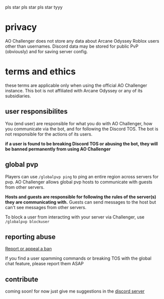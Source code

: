 pls star pls star pls star tyyy


# privacy
AO Challenger does not store any data about Arcane Odyssey Roblox users other than usernames. Discord data may be stored for public PvP (obviously) and for saving server config.

# terms and ethics
these terms are applicable only when using the official AO Challenger instance.
This bot is not affiliated with Arcane Odyssey or any of its subsidiaries.

## user responsibilites
You (end user) are responsible for what you do with AO Challenger, how you communicate via the bot, and for following the Discord TOS. The bot is not responsible for the actions of its users.

**if a user is found to be breaking Discord TOS or abusing the bot, they will be banned permanently from using AO Challenger**

## global pvp
Players can use `/globalpvp ping` to ping an entire region across servers for pvp. AO Challenger allows global pvp hosts to communicate with guests from other servers. 

**Hosts and guests are responsible for following the rules of the server(s) they are communicating with.** Guests can send messages to the host but can't see messages from other servers. 

To block a user from interacting with your server via Challenger, use `/globalpvp blockuser`

## reporting abuse
[Report or appeal a ban](https://tally.so/r/3X6yqV)

If you find a user spamming commands or breaking TOS with the global chat feature, please report them ASAP

## contribute
coming soon! for now just give me suggestions in the [discord server](https://discord.gg/MBkNjHnVKb)


